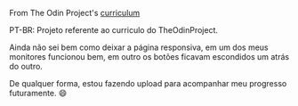 From The Odin Project's [curriculum](http://www.theodinproject.com/)

PT-BR: Projeto referente ao curriculo do TheOdinProject.

Ainda não sei bem como deixar a página responsiva, em um dos meus monitores funcionou bem, em outro os botões ficavam escondidos um atrás do outro.

De qualquer forma, estou fazendo upload para acompanhar meu progresso futuramente. :smile:
